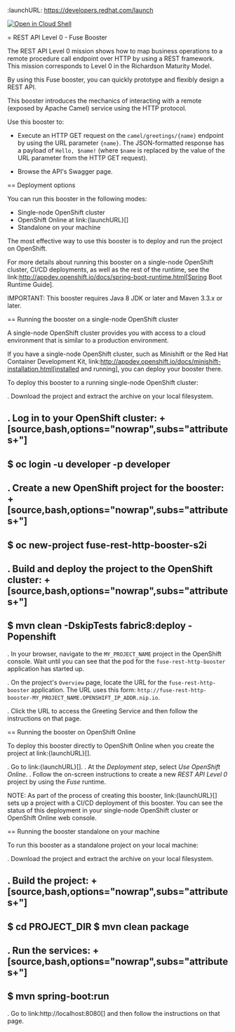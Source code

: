 :launchURL: https://developers.redhat.com/launch

[![Open in Cloud Shell](https://gstatic.com/cloudssh/images/open-btn.svg)](https://ssh.cloud.google.com/cloudshell/editor?cloudshell_git_repo=https://github.com/maximilianoPizarro/fuse-rest-http-booster&cloudshell_tutorial=README.md&cloudshell_workspace=/)


= REST API Level 0 - Fuse Booster

The REST API Level 0 mission shows how to map business operations to a remote procedure call endpoint over HTTP by using a REST framework. This mission corresponds to Level 0 in the Richardson Maturity Model. 

By using this Fuse booster, you can quickly prototype and flexibly design a REST API.

This booster introduces the mechanics of interacting with a remote (exposed by Apache Camel) service using the HTTP protocol. 

Use this booster to:

* Execute an HTTP GET request on the `camel/greetings/{name}` endpoint by using the URL parameter `{name}`. The JSON-formatted response has a payload of `Hello, $name!` (where `$name` is replaced by the value of the URL parameter from the HTTP GET request).

* Browse the API's Swagger page.
                
== Deployment options

You can run this booster in the following modes:

* Single-node OpenShift cluster
* OpenShift Online at link:{launchURL}[]
* Standalone on your machine

The most effective way to use this booster is to deploy and run the project on OpenShift.

For more details about running this booster on a single-node OpenShift cluster, CI/CD deployments, as well as the rest of the runtime, see the link:http://appdev.openshift.io/docs/spring-boot-runtime.html[Spring Boot Runtime Guide].

IMPORTANT: This booster requires Java 8 JDK or later and Maven 3.3.x or later.


== Running the booster on a single-node OpenShift cluster

A single-node OpenShift cluster provides you with access to a cloud environment that is similar to a production environment.

If you have a single-node OpenShift cluster, such as Minishift or the Red Hat Container Development Kit, link:http://appdev.openshift.io/docs/minishift-installation.html[installed and running], you can deploy your booster there.

To deploy this booster to a running single-node OpenShift cluster:

. Download the project and extract the archive on your local filesystem.

. Log in to your OpenShift cluster:
+
[source,bash,options="nowrap",subs="attributes+"]
----
$ oc login -u developer -p developer
----

. Create a new OpenShift project for the booster:
+
[source,bash,options="nowrap",subs="attributes+"]
----
$ oc new-project fuse-rest-http-booster-s2i
----


. Build and deploy the project to the OpenShift cluster:
+
[source,bash,options="nowrap",subs="attributes+"]
----
$ mvn clean -DskipTests fabric8:deploy -Popenshift
----

. In your browser, navigate to the `MY_PROJECT_NAME` project in the OpenShift console.
Wait until you can see that the pod for the `fuse-rest-http-booster` application has started up.

. On the project's `Overview` page, locate the URL for the `fuse-rest-http-booster` application. The URL uses this form:
`http://fuse-rest-http-booster-MY_PROJECT_NAME.OPENSHIFT_IP_ADDR.nip.io`.

. Click the URL to access the Greeting Service and then follow the instructions on that page.

== Running the booster on OpenShift Online

To deploy this booster directly to OpenShift Online when you create the project at link:{launchURL}[].

. Go to link:{launchURL}[].
. At the *Deployment step*, select *Use OpenShift Online*.
. Follow the on-screen instructions to create a new *REST API Level 0* project by using the *Fuse* runtime.

NOTE: As part of the process of creating this booster, link:{launchURL}[] sets up a project with a CI/CD deployment of this booster. You can see the status of this deployment in your single-node OpenShift cluster or OpenShift Online web console.

== Running the booster standalone on your machine

To run this booster as a standalone project on your local machine:

. Download the project and extract the archive on your local filesystem.

. Build the project:
+
[source,bash,options="nowrap",subs="attributes+"]
----
$ cd PROJECT_DIR
$ mvn clean package
----
. Run the services:
+
[source,bash,options="nowrap",subs="attributes+"]
----
$ mvn spring-boot:run
----
. Go to link:http://localhost:8080[] and then follow the instructions on that page.
